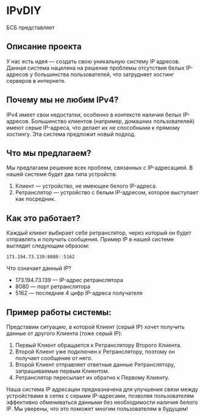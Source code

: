 # IPvDIY

БСБ представляет

## Описание проекта

У нас есть идея — создать свою уникальную систему IP адресов. Данная система нацелена на решение проблемы отсутствия белых IP-адресов у большинства пользователей, что затрудняет хостинг серверов в интернете.

## Почему мы не любим IPv4?

IPv4 имеет свои недостатки, особенно в контексте наличия белых IP-адресов. Большинство клиентов (например, домашних пользователей) имеют серые IP-адреса, что делает их не способными к прямому хостингу. Эта система предложит новый подход.

## Что мы предлагаем?

Мы предлагаем решение всех проблем, связанных с IP-адресацией. В нашей системе будет два типа устройств:

1. Клиент — устройство, не имеющее белого IP-адреса.
2. Ретранслятор — устройство с белым IP-адресом, которое выступает как посредник.

## Как это работает?

Каждый клиент выбирает себе ретранслятор, через который он будет отправлять и получать сообщения. Пример IP в нашей системе выглядит следующим образом:

```
173.194.73.139:8080::5162
```


Что означает данный IP?

- 173.194.73.139 — IP-адрес ретранслятора
- 8080 — порт ретранслятора
- 5162 — последние 4 цифр IP-адреса получателя

## Пример работы системы:

Представим ситуацию, в которой Клиент (серый IP) хочет получить данные от другого Клиента (тоже серый IP):

1. Первый Клиент обращается к Ретранслятору Второго Клиента.
2. Второй Клиент уже подключен к Ретранслятору, поэтому он получает сообщение от него.
3. Второй Клиент отправляет ответные данные Ретранслятору, запрашиваемые первым Клиентом.
4. Ретранслятор пересылает их обратно к Первому Клиенту.



Наша система IP адресации предназначена для улучшения связи между устройствами в сетях с серыми IP-адресами, позволяя пользователям эффективно обмениваться данными без необходимости наличия белого IP. Мы уверены, что это поможет многим пользователям в будущем!
